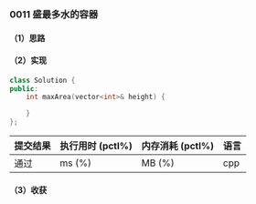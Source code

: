 ### 0011 盛最多水的容器

#### （1）思路

#### （2）实现

```cpp
class Solution {
public:
    int maxArea(vector<int>& height) {

    }
};
```

| 提交结果 | 执行用时 (pctl%) | 内存消耗 (pctl%) | 语言 |
|:---------|:-----------------|:-----------------|:-----|
| 通过     |  ms (%)   |  MB (%)  | cpp  |

#### （3）收获
